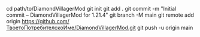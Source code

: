 cd path/to/DiamondVillagerMod
git init
git add .
git commit -m "Initial commit – DiamondVillagerMod for 1.21.4"
git branch -M main
git remote add origin https://github.com/ТвоетоПотребителскоИме/DiamondVillagerMod.git
git push -u origin main
